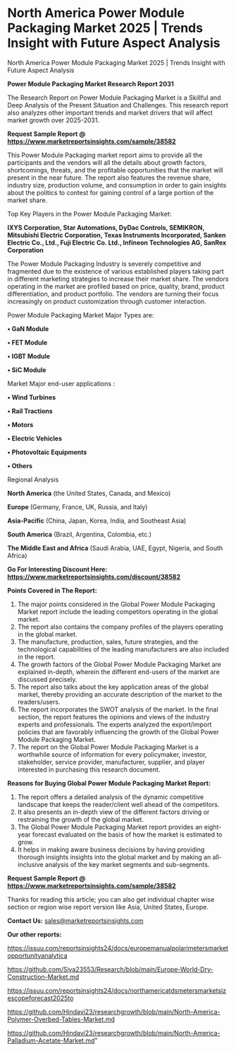 # North America Power Module Packaging Market 2025 | Trends Insight with Future Aspect Analysis
North America Power Module Packaging Market 2025 | Trends Insight with Future Aspect Analysis

<strong>Power Module Packaging Market Research Report 2031</strong>

The Research Report on Power Module Packaging Market is a Skillful and Deep Analysis of the Present Situation and Challenges. This research report also analyzes other important trends and market drivers that will affect market growth over 2025-2031.

<strong>Request Sample Report @ <a href=https://www.marketreportsinsights.com/sample/38582>https://www.marketreportsinsights.com/sample/38582</a></strong>

This Power Module Packaging market report aims to provide all the participants and the vendors will all the details about growth factors, shortcomings, threats, and the profitable opportunities that the market will present in the near future. The report also features the revenue share, industry size, production volume, and consumption in order to gain insights about the politics to contest for gaining control of a large portion of the market share.

Top Key Players in the Power Module Packaging Market:

<strong>IXYS Corporation, Star Automations, DyDac Controls, SEMIKRON, Mitsubishi Electric Corporation, Texas Instruments Incorporated, Sanken Electric Co., Ltd., Fuji Electric Co. Ltd., Infineon Technologies AG, SanRex Corporation</strong>

The Power Module Packaging Industry is severely competitive and fragmented due to the existence of various established players taking part in different marketing strategies to increase their market share. The vendors operating in the market are profiled based on price, quality, brand, product differentiation, and product portfolio. The vendors are turning their focus increasingly on product customization through customer interaction.

Power Module Packaging Market Major Types are:

<strong>•  GaN Module

•  FET Module

•  IGBT Module

•  SiC Module</strong>

Market Major end-user applications :

<strong>•  Wind Turbines

•  Rail Tractions

•  Motors

•  Electric Vehicles

•  Photovoltaic Equipments

•  Others</strong>

Regional Analysis

</u><strong><b>North America</b></strong> (the United States, Canada, and Mexico)

<strong><b>Europe </b></strong>(Germany, France, UK, Russia, and Italy)

<strong><b>Asia-Pacific</b></strong> (China, Japan, Korea, India, and Southeast Asia)

<strong><b>South America</b></strong> (Brazil, Argentina, Colombia, etc.)

<strong><b>The Middle East and Africa</b></strong> (Saudi Arabia, UAE, Egypt, Nigeria, and South Africa)

<strong>Go For Interesting Discount Here: <a href=https://www.marketreportsinsights.com/discount/38582>https://www.marketreportsinsights.com/discount/38582</a></strong>

<strong>Points Covered in The Report:</strong>
<ol>
  <li>The major points considered in the Global Power Module Packaging Market report include the leading competitors operating in the global market.</li>
  <li>The report also contains the company profiles of the players operating in the global market.</li>
  <li>The manufacture, production, sales, future strategies, and the technological capabilities of the leading manufacturers are also included in the report.</li>
  <li>The growth factors of the Global Power Module Packaging Market are explained in-depth, wherein the different end-users of the market are discussed precisely.</li>
  <li>The report also talks about the key application areas of the global market, thereby providing an accurate description of the market to the readers/users.</li>
  <li>The report incorporates the SWOT analysis of the market. In the final section, the report features the opinions and views of the industry experts and professionals. The experts analyzed the export/import policies that are favorably influencing the growth of the Global Power Module Packaging Market.</li>
  <li>The report on the Global Power Module Packaging Market is a worthwhile source of information for every policymaker, investor, stakeholder, service provider, manufacturer, supplier, and player interested in purchasing this research document.</li>
</ol>
<strong>Reasons for Buying Global Power Module Packaging Market Report:</strong>

<ol>
  <li>The report offers a detailed analysis of the dynamic competitive landscape that keeps the reader/client well ahead of the competitors.</li>
  <li>It also presents an in-depth view of the different factors driving or restraining the growth of the global market.</li>
  <li>The Global Power Module Packaging Market report provides an eight-year forecast evaluated on the basis of how the market is estimated to grow.</li>
  <li>It helps in making aware business decisions by having providing thorough insights insights into the global market and by making an all-inclusive analysis of the key market segments and sub-segments.</li>
</ol>
<strong>Request Sample Report @ <a href=https://www.marketreportsinsights.com/sample/38582>https://www.marketreportsinsights.com/sample/38582</a></strong>


Thanks for reading this article; you can also get individual chapter wise section or region wise report version like Asia, United States, Europe.

<strong>Contact Us:</strong>
sales@marketreportsinsights.com

<strong>Our other reports:</strong>

<a href=https://issuu.com/reportsinsights24/docs/europemanualpolarimetersmarketopportunityanalytica>https://issuu.com/reportsinsights24/docs/europemanualpolarimetersmarketopportunityanalytica</a>

<a href=https://github.com/Siya23553/Research/blob/main/Europe-World-Dry-Construction-Market.md>https://github.com/Siya23553/Research/blob/main/Europe-World-Dry-Construction-Market.md</a>

<a href=https://issuu.com/reportsinsights24/docs/northamericatdsmetersmarketsizescopeforecast2025to>https://issuu.com/reportsinsights24/docs/northamericatdsmetersmarketsizescopeforecast2025to</a>

<a href=https://github.com/Hindavi23/researchgrowth/blob/main/North-America-Polymer-Overbed-Tables-Market.md>https://github.com/Hindavi23/researchgrowth/blob/main/North-America-Polymer-Overbed-Tables-Market.md</a>

<a href=https://github.com/Hindavi23/researchgrowth/blob/main/North-America-Palladium-Acetate-Market.md>https://github.com/Hindavi23/researchgrowth/blob/main/North-America-Palladium-Acetate-Market.md</a>"
